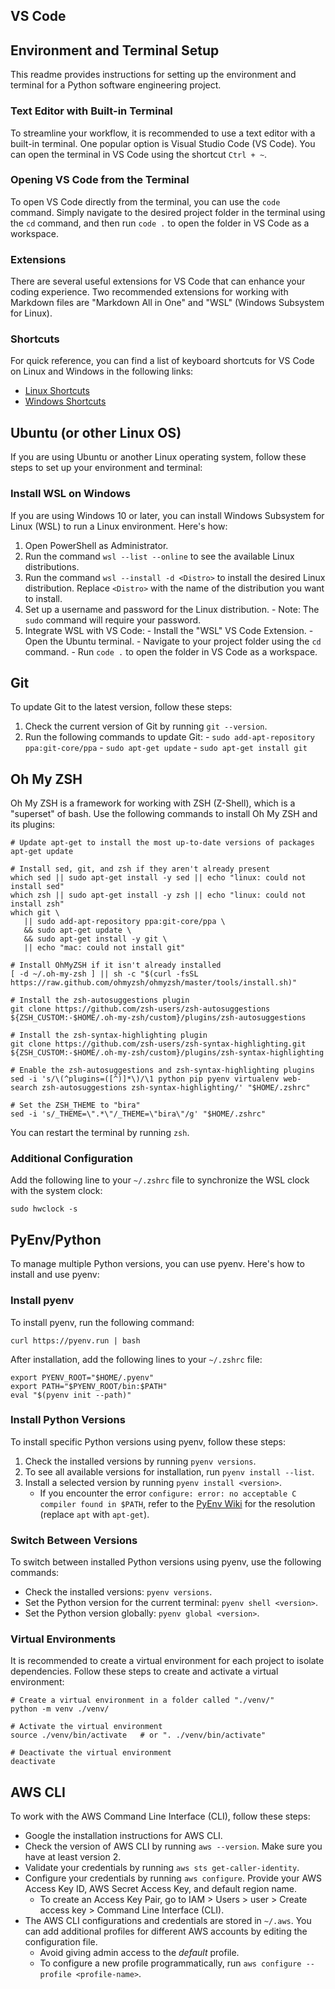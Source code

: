## VS Code
  ## Environment and Terminal Setup

  This readme provides instructions for setting up the environment and terminal for a Python software engineering project.

  ### Text Editor with Built-in Terminal

  To streamline your workflow, it is recommended to use a text editor with a built-in terminal. One popular option is Visual Studio Code (VS Code). You can open the terminal in VS Code using the shortcut `Ctrl + ~`.

  ### Opening VS Code from the Terminal

  To open VS Code directly from the terminal, you can use the `code` command. Simply navigate to the desired project folder in the terminal using the `cd` command, and then run `code .` to open the folder in VS Code as a workspace.

  ### Extensions

  There are several useful extensions for VS Code that can enhance your coding experience. Two recommended extensions for working with Markdown files are "Markdown All in One" and "WSL" (Windows Subsystem for Linux).

  ### Shortcuts

  For quick reference, you can find a list of keyboard shortcuts for VS Code on Linux and Windows in the following links:

  - [Linux Shortcuts](https://code.visualstudio.com/shortcuts/keyboard-shortcuts-linux.pdf)
  - [Windows Shortcuts](https://code.visualstudio.com/shortcuts/keyboard-shortcuts-windows.pdf)

  ## Ubuntu (or other Linux OS)

  If you are using Ubuntu or another Linux operating system, follow these steps to set up your environment and terminal:

  ### Install WSL on Windows

  If you are using Windows 10 or later, you can install Windows Subsystem for Linux (WSL) to run a Linux environment. Here's how:

  1. Open PowerShell as Administrator.
  2. Run the command `wsl --list --online` to see the available Linux distributions.
  3. Run the command `wsl --install -d <Distro>` to install the desired Linux distribution. Replace `<Distro>` with the name of the distribution you want to install.
  4. Set up a username and password for the Linux distribution.
    - Note: The `sudo` command will require your password.
  5. Integrate WSL with VS Code:
    - Install the "WSL" VS Code Extension.
    - Open the Ubuntu terminal.
    - Navigate to your project folder using the `cd` command.
    - Run `code .` to open the folder in VS Code as a workspace.

  ## Git

  To update Git to the latest version, follow these steps:

  1. Check the current version of Git by running `git --version`.
  2. Run the following commands to update Git:
    - `sudo add-apt-repository ppa:git-core/ppa`
    - `sudo apt-get update`
    - `sudo apt-get install git`

  ## Oh My ZSH

  Oh My ZSH is a framework for working with ZSH (Z-Shell), which is a "superset" of bash. Use the following commands to install Oh My ZSH and its plugins:
  ```shell
  # Update apt-get to install the most up-to-date versions of packages
  apt-get update

  # Install sed, git, and zsh if they aren't already present
  which sed || sudo apt-get install -y sed || echo "linux: could not install sed"
  which zsh || sudo apt-get install -y zsh || echo "linux: could not install zsh"
  which git \
     || sudo add-apt-repository ppa:git-core/ppa \
     && sudo apt-get update \
     && sudo apt-get install -y git \
     || echo "mac: could not install git"

  # Install OhMyZSH if it isn't already installed
  [ -d ~/.oh-my-zsh ] || sh -c "$(curl -fsSL https://raw.github.com/ohmyzsh/ohmyzsh/master/tools/install.sh)"

  # Install the zsh-autosuggestions plugin
  git clone https://github.com/zsh-users/zsh-autosuggestions ${ZSH_CUSTOM:-$HOME/.oh-my-zsh/custom}/plugins/zsh-autosuggestions

  # Install the zsh-syntax-highlighting plugin
  git clone https://github.com/zsh-users/zsh-syntax-highlighting.git ${ZSH_CUSTOM:-$HOME/.oh-my-zsh/custom}/plugins/zsh-syntax-highlighting

  # Enable the zsh-autosuggestions and zsh-syntax-highlighting plugins
  sed -i 's/\(^plugins=([^)]*\)/\1 python pip pyenv virtualenv web-search zsh-autosuggestions zsh-syntax-highlighting/' "$HOME/.zshrc"

  # Set the ZSH_THEME to "bira"
  sed -i 's/_THEME=\".*\"/_THEME=\"bira\"/g' "$HOME/.zshrc"
  ```
  You can restart the terminal by running `zsh`.
   
  ### Additional Configuration

  Add the following line to your `~/.zshrc` file to synchronize the WSL clock with the system clock:

  ```shell
  sudo hwclock -s
  ```

  ## PyEnv/Python

  To manage multiple Python versions, you can use pyenv. Here's how to install and use pyenv:

  ### Install pyenv

  To install pyenv, run the following command:

  ```shell
  curl https://pyenv.run | bash
  ```

  After installation, add the following lines to your `~/.zshrc` file:

  ```shell
  export PYENV_ROOT="$HOME/.pyenv"
  export PATH="$PYENV_ROOT/bin:$PATH"
  eval "$(pyenv init --path)"
  ```

  ### Install Python Versions

  To install specific Python versions using pyenv, follow these steps:

  1. Check the installed versions by running `pyenv versions`.
  2. To see all available versions for installation, run `pyenv install --list`.
  3. Install a selected version by running `pyenv install <version>`.
     - If you encounter the error `configure: error: no acceptable C compiler found in $PATH`, refer to the [PyEnv Wiki](https://github.com/pyenv/pyenv/wiki#suggested-build-environment) for the resolution (replace `apt` with `apt-get`).

  ### Switch Between Versions

  To switch between installed Python versions using pyenv, use the following commands:

  - Check the installed versions: `pyenv versions`.
  - Set the Python version for the current terminal: `pyenv shell <version>`.
  - Set the Python version globally: `pyenv global <version>`.

  ### Virtual Environments

  It is recommended to create a virtual environment for each project to isolate dependencies. Follow these steps to create and activate a virtual environment:

  ```shell
  # Create a virtual environment in a folder called "./venv/"
  python -m venv ./venv/

  # Activate the virtual environment
  source ./venv/bin/activate   # or ". ./venv/bin/activate"

  # Deactivate the virtual environment
  deactivate
  ```

  ## AWS CLI

  To work with the AWS Command Line Interface (CLI), follow these steps:

  - Google the installation instructions for AWS CLI.
  - Check the version of AWS CLI by running `aws --version`. Make sure you have at least version 2.
  - Validate your credentials by running `aws sts get-caller-identity`.
  - Configure your credentials by running `aws configure`. Provide your AWS Access Key ID, AWS Secret Access Key, and default region name.
    - To create an Access Key Pair, go to IAM > Users > user > Create access key > Command Line Interface (CLI).
  - The AWS CLI configurations and credentials are stored in `~/.aws`. You can add additional profiles for different AWS accounts by editing the configuration file.
    - Avoid giving admin access to the *default* profile.
    - To configure a new profile programmatically, run `aws configure --profile <profile-name>`.

